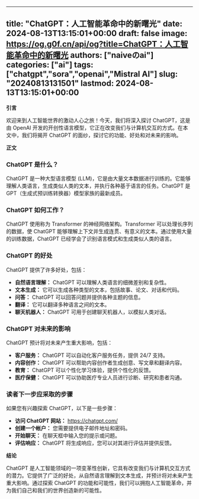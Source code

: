 
---
title: "ChatGPT：人工智能革命中的新曙光"
date: 2024-08-13T13:15:01+00:00
draft: false
image: https://og.g0f.cn/api/og?title=ChatGPT：人工智能革命中的新曙光
authors: ["naiveのai"]
categories: ["ai"]
tags: ["chatgpt","sora","openai","Mistral AI"]
slug: "20240813131501"
lastmod: 2024-08-13T13:15:01+00:00
---
**引言**

欢迎来到人工智能世界的激动人心之旅！今天，我们将深入探讨 ChatGPT，这是由 OpenAI 开发的开创性语言模型，它正在改变我们与计算机交互的方式。在本文中，我们将揭开 ChatGPT 的面纱，探讨它的功能、好处和对未来的影响。

**正文**

### ChatGPT 是什么？

ChatGPT 是一种大型语言模型 (LLM)，它是由大量文本数据进行训练的。它能够理解人类语言，生成类似人类的文本，并执行各种基于语言的任务。ChatGPT 是 GPT（生成式预训练转换器）模型家族的最新成员。

### ChatGPT 如何工作？

ChatGPT 使用称为 Transformer 的神经网络架构。Transformer 可以处理长序列的数据，使 ChatGPT 能够理解上下文并生成连贯、有意义的文本。通过使用大量的训练数据，ChatGPT 已经学会了识别语言模式和生成类似人类的语言。

### ChatGPT 的好处

ChatGPT 提供了许多好处，包括：

- **自然语言理解：** ChatGPT 可以理解人类语言的细微差别和复杂性。
- **文本生成：** 它可以生成各种类型的文本，包括故事、论文、对话和代码。
- **问答：** ChatGPT 可以回答问题并提供各种主题的信息。
- **翻译：** 它可以翻译多种语言之间的文本。
- **聊天机器人：** ChatGPT 可用于创建聊天机器人，以模拟人类对话。

### ChatGPT 对未来的影响

ChatGPT 预计将对未来产生重大影响，包括：

- **客户服务：** ChatGPT 可以自动化客户服务任务，提供 24/7 支持。
- **内容创作：** ChatGPT 可以帮助内容创作者生成创意、写文章和翻译内容。
- **教育：** ChatGPT 可以个性化学习体验，提供个性化的反馈。
- **医疗保健：** ChatGPT 可以协助医疗专业人员进行诊断、研究和患者沟通。

### 读者下一步应采取的步骤

如果您有兴趣探索 ChatGPT，以下是一些步骤：

- **访问 ChatGPT 网站：** https://chatgpt.com/
- **创建一个帐户：** 您需要提供电子邮件地址和密码。
- **开始聊天：** 在聊天框中输入您的提示或问题。
- **评估响应：** ChatGPT 将生成响应，您可以对其进行评估并提供反馈。

**结论**

ChatGPT 是人工智能领域的一项变革性创新，它具有改变我们与计算机交互方式的潜力。它提供了广泛的好处，从自然语言理解到文本生成，并预计将对未来产生重大影响。通过探索 ChatGPT 的功能和可能性，我们可以拥抱人工智能革命，并为我们自己和我们的世界创造新的可能性。